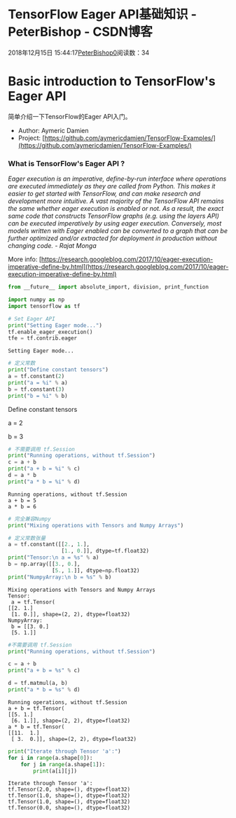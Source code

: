 # TensorFlow Eager API基础知识 - PeterBishop - CSDN博客





2018年12月15日 15:44:17[PeterBishop0](https://me.csdn.net/qq_40061421)阅读数：34








# Basic introduction to TensorFlow's Eager API

简单介绍一下TensorFlow的Eager API入门。
- Author: Aymeric Damien
- Project: [https://github.com/aymericdamien/TensorFlow-Examples/](https://github.com/aymericdamien/TensorFlow-Examples/)

### What is TensorFlow's Eager API ?

*Eager execution is an imperative, define-by-run interface where operations are executed immediately as they are called from Python. This makes it easier to get started with TensorFlow, and can make research and development more intuitive. A vast majority of the TensorFlow API remains the same whether eager execution is enabled or not. As a result, the exact same code that constructs TensorFlow graphs (e.g. using the layers API) can be executed imperatively by using eager execution. Conversely, most models written with Eager enabled can be converted to a graph that can be further optimized and/or extracted for deployment in production without changing code. - Rajat Monga*

More info: [https://research.googleblog.com/2017/10/eager-execution-imperative-define-by.html](https://research.googleblog.com/2017/10/eager-execution-imperative-define-by.html)

```python
from __future__ import absolute_import, division, print_function

import numpy as np
import tensorflow as tf
```

```python
# Set Eager API
print("Setting Eager mode...")
tf.enable_eager_execution()
tfe = tf.contrib.eager
```

```
Setting Eager mode...
```

```python
# 定义常数
print("Define constant tensors")
a = tf.constant(2)
print("a = %i" % a)
b = tf.constant(3)
print("b = %i" % b)
```

Define constant tensors

a = 2

b = 3 

```python
# 不需要调用 tf.Session
print("Running operations, without tf.Session")
c = a + b
print("a + b = %i" % c)
d = a * b
print("a * b = %i" % d)
```

```
Running operations, without tf.Session
a + b = 5
a * b = 6
```

```python
# 完全兼容Numpy
print("Mixing operations with Tensors and Numpy Arrays")

# 定义常数张量
a = tf.constant([[2., 1.],
                 [1., 0.]], dtype=tf.float32)
print("Tensor:\n a = %s" % a)
b = np.array([[3., 0.],
              [5., 1.]], dtype=np.float32)
print("NumpyArray:\n b = %s" % b)
```

```
Mixing operations with Tensors and Numpy Arrays
Tensor:
 a = tf.Tensor(
[[2. 1.]
 [1. 0.]], shape=(2, 2), dtype=float32)
NumpyArray:
 b = [[3. 0.]
 [5. 1.]]
```

```python
#不需要调用 tf.Session
print("Running operations, without tf.Session")

c = a + b
print("a + b = %s" % c)

d = tf.matmul(a, b)
print("a * b = %s" % d)
```

```
Running operations, without tf.Session
a + b = tf.Tensor(
[[5. 1.]
 [6. 1.]], shape=(2, 2), dtype=float32)
a * b = tf.Tensor(
[[11.  1.]
 [ 3.  0.]], shape=(2, 2), dtype=float32)
```

```python
print("Iterate through Tensor 'a':")
for i in range(a.shape[0]):
    for j in range(a.shape[1]):
        print(a[i][j])
```

```
Iterate through Tensor 'a':
tf.Tensor(2.0, shape=(), dtype=float32)
tf.Tensor(1.0, shape=(), dtype=float32)
tf.Tensor(1.0, shape=(), dtype=float32)
tf.Tensor(0.0, shape=(), dtype=float32)
```



